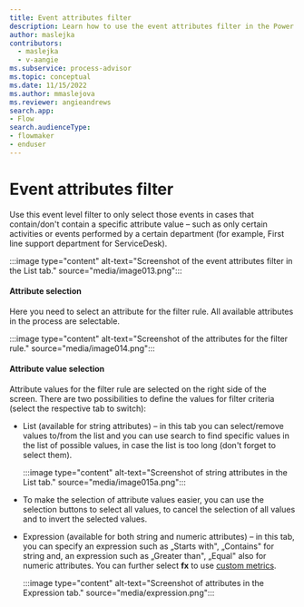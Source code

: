 ```yaml
---
title: Event attributes filter
description: Learn how to use the event attributes filter in the Power Automate Process Mining desktop app.
author: maslejka
contributors:
  - maslejka
  - v-aangie
ms.subservice: process-advisor
ms.topic: conceptual
ms.date: 11/15/2022
ms.author: mmaslejova
ms.reviewer: angieandrews
search.app:
- Flow
search.audienceType:
- flowmaker
- enduser
---
```


# Event attributes filter

Use this event level filter to only select those events in cases that contain/don't contain a specific attribute value – such as only certain activities or events performed by a certain department (for example, First line support department for ServiceDesk).

:::image type="content" alt-text="Screenshot of the event attributes filter in the List tab." source="media/image013.png":::

#### Attribute selection

Here you need to select an attribute for the filter rule. All available attributes in the process are selectable.

:::image type="content" alt-text="Screenshot of the attributes for the filter rule." source="media/image014.png":::

#### Attribute value selection

Attribute values for the filter rule are selected on the right side of the screen.
There are two possibilities to define the values for filter criteria (select the respective tab to switch):

- List (available for string attributes) – in this tab you can select/remove values to/from the list and you can use search to find specific values in the list of possible values, in case the list is too long (don't forget to select them).

   :::image type="content" alt-text="Screenshot of string attributes in the  List tab." source="media/image015a.png":::

- To make the selection of attribute values easier, you can use the selection buttons to select all values, to cancel the selection of all values and to invert the selected values.

- Expression (available for both string and numeric attributes) – in this tab, you can specify an expression such as „Starts with", „Contains" for string and, an expression such as „Greater than", „Equal" also for numeric attributes. You can further select **fx** to use [custom metrics](custom-metrics.md).

   :::image type="content" alt-text="Screenshot of attributes in the Expression tab." source="media/expression.png":::




